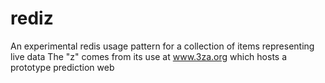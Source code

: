 # rediz
An experimental redis usage pattern for a collection of items representing live data
The "z" comes from its use at www.3za.org which hosts a prototype prediction web
